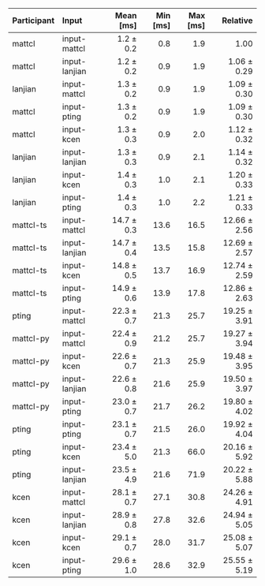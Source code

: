| Participant | Input | Mean [ms] | Min [ms] | Max [ms] | Relative |
|:---|:---|---:|---:|---:|---:|
| mattcl | input-mattcl | 1.2 ± 0.2 | 0.8 | 1.9 | 1.00 |
| mattcl | input-lanjian | 1.2 ± 0.2 | 0.9 | 1.9 | 1.06 ± 0.29 |
| lanjian | input-mattcl | 1.3 ± 0.2 | 0.9 | 1.9 | 1.09 ± 0.30 |
| mattcl | input-pting | 1.3 ± 0.2 | 0.9 | 1.9 | 1.09 ± 0.30 |
| mattcl | input-kcen | 1.3 ± 0.3 | 0.9 | 2.0 | 1.12 ± 0.32 |
| lanjian | input-lanjian | 1.3 ± 0.3 | 0.9 | 2.1 | 1.14 ± 0.32 |
| lanjian | input-kcen | 1.4 ± 0.3 | 1.0 | 2.1 | 1.20 ± 0.33 |
| lanjian | input-pting | 1.4 ± 0.3 | 1.0 | 2.2 | 1.21 ± 0.33 |
| mattcl-ts | input-mattcl | 14.7 ± 0.3 | 13.6 | 16.5 | 12.66 ± 2.56 |
| mattcl-ts | input-lanjian | 14.7 ± 0.4 | 13.5 | 15.8 | 12.69 ± 2.57 |
| mattcl-ts | input-kcen | 14.8 ± 0.5 | 13.7 | 16.9 | 12.74 ± 2.59 |
| mattcl-ts | input-pting | 14.9 ± 0.6 | 13.9 | 17.8 | 12.86 ± 2.63 |
| pting | input-mattcl | 22.3 ± 0.7 | 21.3 | 25.7 | 19.25 ± 3.91 |
| mattcl-py | input-mattcl | 22.4 ± 0.9 | 21.2 | 25.7 | 19.27 ± 3.94 |
| mattcl-py | input-kcen | 22.6 ± 0.7 | 21.3 | 25.9 | 19.48 ± 3.95 |
| mattcl-py | input-lanjian | 22.6 ± 0.8 | 21.6 | 25.9 | 19.50 ± 3.97 |
| mattcl-py | input-pting | 23.0 ± 0.7 | 21.7 | 26.2 | 19.80 ± 4.02 |
| pting | input-pting | 23.1 ± 0.7 | 21.5 | 26.0 | 19.92 ± 4.04 |
| pting | input-kcen | 23.4 ± 5.0 | 21.3 | 66.0 | 20.16 ± 5.92 |
| pting | input-lanjian | 23.5 ± 4.9 | 21.6 | 71.9 | 20.22 ± 5.88 |
| kcen | input-mattcl | 28.1 ± 0.7 | 27.1 | 30.8 | 24.26 ± 4.91 |
| kcen | input-lanjian | 28.9 ± 0.8 | 27.8 | 32.6 | 24.94 ± 5.05 |
| kcen | input-kcen | 29.1 ± 0.7 | 28.0 | 31.7 | 25.08 ± 5.07 |
| kcen | input-pting | 29.6 ± 1.0 | 28.6 | 32.9 | 25.55 ± 5.19 |
